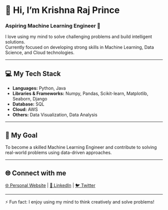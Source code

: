 # 👋 Hi, I’m Krishna Raj Prince  
### Aspiring Machine Learning Engineer 🚀

I love using my mind to solve challenging problems and build intelligent solutions.  
Currently focused on developing strong skills in Machine Learning, Data Science, and Cloud technologies.

---

## 💻 My Tech Stack  
- **Languages:** Python, Java  
- **Libraries & Frameworks:** Numpy, Pandas, Scikit-learn, Matplotlib, Seaborn, Django  
- **Database:** SQL  
- **Cloud:** AWS  
- **Others:** Data Visualization, Data Analysis  

---

## 🎯 My Goal  
To become a skilled Machine Learning Engineer and contribute to solving real-world problems using data-driven approaches.

---

## 🌐 Connect with me  
[🌐 Personal Website](https://your-personal-website.com) | [🔗 LinkedIn](https://www.linkedin.com/in/your-linkedin-profile) | [🐦 Twitter](https://twitter.com/your-twitter-handle)

---

⚡ Fun fact: I enjoy using my mind to think creatively and solve problems!
